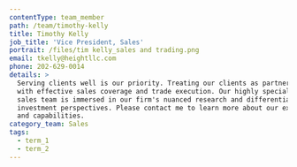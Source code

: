 ```yaml
---
contentType: team_member
path: /team/timothy-kelly
title: Timothy Kelly
job_title: 'Vice President, Sales'
portrait: /files/tim kelly_sales and trading.png
email: tkelly@heightllc.com
phone: 202-629-0014
details: >
  Serving clients well is our priority. Treating our clients as partners starts
  with effective sales coverage and trade execution. Our highly specialized
  sales team is immersed in our firm's nuanced research and differentiated
  investment perspectives. Please contact me to learn more about our expertise
  and capabilities.
category_team: Sales
tags:
  - term_1
  - term_2
---
```


